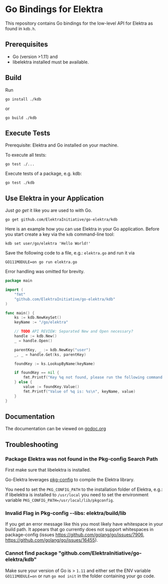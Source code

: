 # Go Bindings for Elektra

This repository contains Go bindings for the low-level API
for Elektra as found in `kdb.h`.

## Prerequisites

* Go (version >1.11) and
* libelektra installed must be available.

## Build

Run

`go install ./kdb`

or

`go build ./kdb`

## Execute Tests

Prerequisite: Elektra and Go installed on your machine.

To execute all tests:

`go test ./...`

Execute tests of a package, e.g. kdb:

`go test ./kdb`

## Use Elektra in your Application

Just _go get_ it like you are used to with Go.

`go get github.com/ElektraInitiative/go-elektra/kdb`

Here is an example how you can use Elektra in your Go application.
Before you start create a key via the `kdb` command-line tool:

`kdb set user/go/elektra 'Hello World!'`

Save the following code to a file, e.g.: `elektra.go` and run it via

`GO111MODULE=on go run elektra.go`

Error handling was omitted for brevity.

```go
package main

import (
	"fmt"
	"github.com/ElektraInitiative/go-elektra/kdb"
)

func main() {
	ks := kdb.NewKeySet()
	keyName := "/go/elektra"

	// TODO API REVIEW: Separated New and Open necessary?
	handle := kdb.New()
	_ = handle.Open()

	parentKey, _ := kdb.NewKey("user")
	_, _ = handle.Get(ks, parentKey)

	foundKey := ks.LookupByName(keyName)

	if foundKey == nil {
		fmt.Printf("Key %q not found, please run the following command to create it:\nkdb set user/go/elektra 'Hello World!'\n", keyName)
	} else {
		value := foundKey.Value()
		fmt.Printf("Value of %q is: %s\n", keyName, value)
	}
}
```

## Documentation

The documentation can be viewed on [godoc.org](https://godoc.org/github.com/ElektraInitiative/go-elektra/kdb)

## Troubleshooting

### Package Elektra was not found in the Pkg-config Search Path

First make sure that libelektra is installed.

Go-Elektra leverages [pkg-config](https://www.freedesktop.org/wiki/Software/pkg-config/)
to compile the Elektra library.

You need to set the `PKG_CONFIG_PATH` to the installation folder of Elektra, e.g.:
if libelektra is installed to `/usr/local` you need to set the environment variable
`PKG_CONFIG_PATH=/usr/local/lib/pkgconfig`. 

### Invalid Flag in Pkg-config --libs: elektra/build/lib

If you get an error message like this you most likely have whitespace in your build path.
It appears that go currently does not support whitespaces in package-config
(issues https://github.com/golang/go/issues/7906, https://github.com/golang/go/issues/16455).

### Cannot find package "github.com/ElektraInitiative/go-elektra/kdb" 

Make sure your version of Go is > `1.11` and either set the ENV variable `GO111MODULE=on` or run `go mod init`
in the folder containing your go code.
